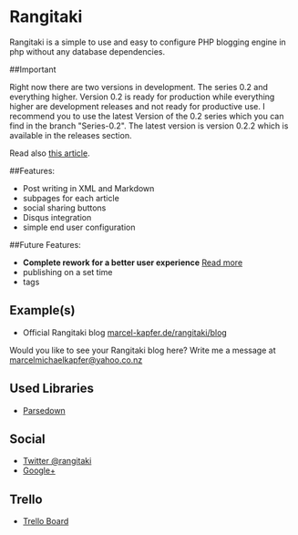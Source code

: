 # Rangitaki

Rangitaki is a simple to use and easy to configure PHP blogging engine in php without any database dependencies.

##Important

Right now there are two versions in development. The series 0.2 and everything higher. Version 0.2 is ready for production while everything higher are development releases and not ready for productive use. I recommend you to use the latest Version of the 0.2 series which you can find in the branch "Series-0.2". The latest version is version 0.2.2 which is available in the releases section.

Read also [this article](http://marcel-kapfer.de/rangitaki/blog/index.php?article=About-the-Future-of-pBlog).

##Features:

 - Post writing in XML and Markdown
 - subpages for each article
 - social sharing buttons 
 - Disqus integration 
 - simple end user configuration 

##Future Features:

 - **Complete rework for a better user experience** [Read more](http://marcel-kapfer.de/rangitaki/blog/index.php?article=About-the-Future-of-pBlog)
 - publishing on a set time
 - tags

## Example(s)

 - Official Rangitaki blog [marcel-kapfer.de/rangitaki/blog](http://marcel-kapfer.de/rangitaki/blog/)

Would you like to see your Rangitaki blog here? Write me a message at [marcelmichaelkapfer@yahoo.co.nz](mailto:marcelmichaelkapfer@yahoo.co.nz)

## Used Libraries

 - [Parsedown](http://parsedown.org)

## Social

 - [Twitter @rangitaki](https://twitter.com/rangitaki)
 - [Google+](https://plus.google.com/b/101437210222436501912/101437210222436501912/posts)
 
## Trello

 - [Trello Board](https://trello.com/b/7qb5I6EQ/rangitaki)

